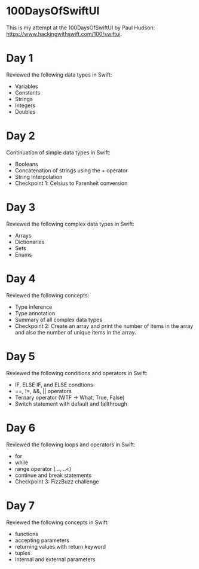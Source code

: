 # 100DaysOfSwiftUI
This is my attempt at the 100DaysOfSwiftUI by Paul Hudson: https://www.hackingwithswift.com/100/swiftui.

# Day 1
Reviewed the following data types in Swift:
- Variables
- Constants
- Strings
- Integers
- Doubles

# Day 2
Continuation of simple data types in Swift:
- Booleans
- Concatenation of strings using the + operator
- String Interpolation
- Checkpoint 1: Celsius to Farenheit conversion

# Day 3
Reviewed the following complex data types in Swift:
- Arrays
- Dictionaries
- Sets
- Enums

# Day 4
Reviewed the following concepts:
- Type inference
- Type annotation
- Summary of all complex data types
- Checkpoint 2: Create an array and print the number of items in the array and also the number of unique items in the array.

# Day 5
Reviewed the following conditions and operators in Swift:
- IF, ELSE IF, and ELSE condtions
- ==, !=, &&, || operators
- Ternary operator (WTF -> What, True, False)
- Switch statement with default and fallthrough

# Day 6
Reviewed the following loops and operators in Swift:
- for
- while
- range operator (..., ..<)
- continue and break statements
- Checkpoint 3: FizzBuzz challenge

# Day 7
Reviewed the following concepts in Swift:
- functions
- accepting parameters
- returning values with return keyword
- tuples
- internal and external parameters
